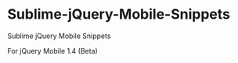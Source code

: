 Sublime-jQuery-Mobile-Snippets
==============================

Sublime jQuery Mobile Snippets

For jQuery Mobile 1.4 (Beta)